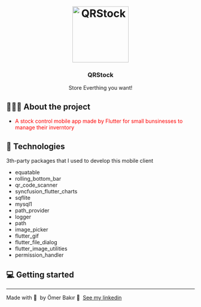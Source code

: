 <h1 align="center">
  <img src="https://github.com/0merbakir/store_room/assets/images/dragon.png
" alt="QRStock" width="150">
</h1>
 
<h3 align="center">
  QRStock
</h3>

<p align="center">Store Everthing you want! </p>

     

## 👨🏻‍💻 About the project

- <p style="color: red;">A stock control mobile app made by Flutter for small bunsinesses to manage their inverntory </p>


## 🚀 Technologies

3th-party packages that I used to develop this mobile client

- equatable
- rolling_bottom_bar
- qr_code_scanner
- syncfusion_flutter_charts
- sqflite
- mysql1
- path_provider
- logger
- path
- image_picker
- flutter_gif
- flutter_file_dialog
- flutter_image_utilities
- permission_handler
## 💻 Getting started


---

Made with 💜 &nbsp;by Ömer Bakır 👋 &nbsp;[See my linkedin]([https://www.linkedin.com/in/eliasgcf/](https://www.linkedin.com/in/ömer-bakır-30ab80211/))
